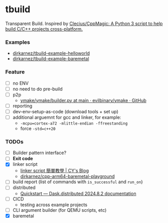 tbuild
======
Transparent Build. Inspired by [Clecius/CppMagic: A Python 3 script to help build C/C++ projects cross-platform.](https://github.com/Clecius/CppMagic)

### Examples
- [dirkarnez/tbuild-example-helloworld](https://github.com/dirkarnez/tbuild-example-helloworld)
- [dirkarnez/tbuild-example-baremetal](https://github.com/dirkarnez/tbuild-example-baremetal)

### Feature
- [ ] no ENV
- [ ] no need to do pre-build
- [ ] p2p
  - [ymake/ymake/builder.py at main · evilbinary/ymake · GitHub](https://github.com/evilbinary/ymake/blob/main/ymake/builder.py)
- [ ] reporting
- [ ] dev-env-setup-as-code (download tools + set up)
- [ ] additional arguemnt for gcc and linker, for example:
  - `-mcpu=cortex-a72 -mlittle-endian -ffreestanding`
  - force `-std=c++20`

### TODOs
- [ ] Builder pattern interface?
- [ ] **Exit code**
- [x] linker script
  - [linker script 簡單教學 | CY's Blog](https://evshary.com/2018/06/02/linker-script-%E7%B0%A1%E5%96%AE%E6%95%99%E5%AD%B8/#%E5%8F%96%E5%BE%97-section-%E7%9A%84%E4%BD%8D%E7%BD%AE)
  - [dirkarnez/cpp-arm64-baremetal-playground](https://github.com/dirkarnez/cpp-arm64-baremetal-playground)
- [ ] build report (list of commands with `is_successful` and `run_on`)
- [ ] distributed
  - [Quickstart — Dask.distributed 2024.8.2 documentation](https://distributed.dask.org/en/stable/quickstart.html)
- [ ] CICD
  - testing across example projects
- [ ] CLI argument builder (for QEMU scripts, etc)
- [x] baremetal
